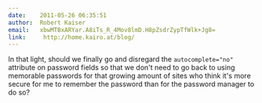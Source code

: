 ```yaml
---
date:    2011-05-26 06:35:51
author:  Robert Kaiser
email:   xbwMTBxARYar.A8iTs_R_4Mov8lmD.H8pZsdrZypTfWlk+Jg8=
link:     http://home.kairo.at/blog/
---
```


In that light, should we finally go and disregard the
`autocomplete="no"` attribute on password fields so that we don't need
to go back to using memorable passwords for that growing amount of
sites who think it's more secure for me to remember the password than
for the password manager to do so?
